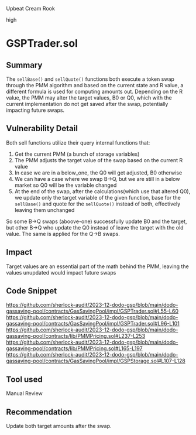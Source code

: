 Upbeat Cream Rook

high

# GSPTrader.sol

## Summary
The ``sellBase()`` and ``sellQuote()`` functions both execute a token swap through the PMM algorithm and based on the current state and R value, a different formula is used for computing amounts out. Depending on the R value, the PMM may alter the target values, B0 or Q0, which with the current implementation do not get saved after the swap, potentially impacting future swaps.

## Vulnerability Detail
Both sell functions utilize their query internal functions that:
1. Get the current PMM (a bunch of storage variables)
2. The PMM adjusts the target value of the swap based on the current R value
3. In case we are in a below_one, the Q0 will get adjusted, B0 otherwise
4. We can have a case where we swap B->Q, but we are still in a below market so Q0 will be the variable changed
5. At the end of the swap, after the calculations(which use that altered Q0), we update only the target variable of the given function, base for the ``sellBase()`` and quote for the ``sellQuote()`` instead of both, effectively leaving them unchanged

So some B->Q swaps (aboove-one) successfully update B0 and the target, but other B->Q who update the Q0 instead of leave the target with the old value.
The same is applied for the Q->B swaps.

## Impact
Target values are an essential part of the math behind the PMM, leaving the values unupdated would impact future swaps

## Code Snippet
https://github.com/sherlock-audit/2023-12-dodo-gsp/blob/main/dodo-gassaving-pool/contracts/GasSavingPool/impl/GSPTrader.sol#L55-L60
https://github.com/sherlock-audit/2023-12-dodo-gsp/blob/main/dodo-gassaving-pool/contracts/GasSavingPool/impl/GSPTrader.sol#L96-L101
https://github.com/sherlock-audit/2023-12-dodo-gsp/blob/main/dodo-gassaving-pool/contracts/lib/PMMPricing.sol#L237-L253
https://github.com/sherlock-audit/2023-12-dodo-gsp/blob/main/dodo-gassaving-pool/contracts/lib/PMMPricing.sol#L165-L197
https://github.com/sherlock-audit/2023-12-dodo-gsp/blob/main/dodo-gassaving-pool/contracts/GasSavingPool/impl/GSPStorage.sol#L107-L128

## Tool used

Manual Review

## Recommendation
Update both target amounts after the swap.